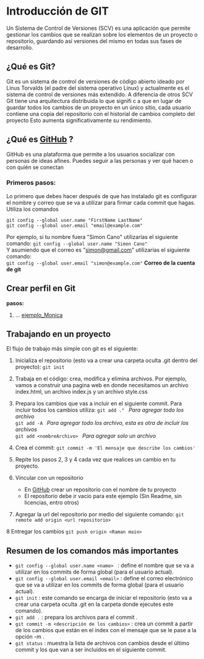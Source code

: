 
# Introducción de GIT
Un Sistema de Control de Versiones (SCV) es una aplicación que permite gestionar los cambios que se realizan sobre los elementos de un proyecto o repositorio, guardando así versiones del mismo en todas sus fases de desarrollo.

## ¿Qué es Git?
Git es un sistema de control de versiones de código abierto ideado por Linus Torvalds (el padre del sistema operativo Linux) y actualmente es el sistema de control de versiones más extendido. A diferencia de otros SCV Git tiene una arquitectura distribuida lo que signifi c a que en lugar de guardar todos los cambios de un proyecto en un único sitio, cada usuario contiene una copia del repositorio con el historial de cambios completo del proyecto Esto aumenta significativamente su rendimiento.

## ¿Qué es [GitHub](https://github.com/) ?
GitHub es una plataforma que permite a los usuarios socializar con personas de ideas afines. Puedes seguir a las personas y ver qué hacen o con quién se conectan

### Primeros pasos:
Lo primero que debes hacer después de que has instalado git es configurar el nombre y correo que se va a utilizar para firmar cada commit que hagas. Utiliza los comandos

 `git config --global user.name "FirstName LastName" ` <br>
 `git config --global user.email "email@example.com" `

 Por ejemplo, si tu nombre fuera "Simon Cano" utilizarías el siguiente comando:
 `git config --global user.name "Simon Cano"` <br>
 Y asumiendo que el correo es "simon@gmail.com" utilizarías el siguiente comando: <br>
 `git config --global user.email "simon@example.com"` **Correo de la cuenta de git**

## Crear perfil en Git
 **pasos:**
 1. ...
 [ejemplo_Monica](https://github.com/M0nica)

## Trabajando en un proyecto
El flujo de trabajo más simple con git es el siguiente:

   1. Inicializa el repositorio (esto va a crear una carpeta oculta .git dentro del proyecto):
        `git init` 
   2. Trabaja en el código: crea, modifica y elimina archivos.
    Por ejemplo, vamos a construir una pagina web en donde necesitamos un archivo index.html, un archivo index.js  y un archivo style.css

   3. Prepara los cambios que vas a incluir en el siguiente commit. Para incluir todos los cambios utiliza:
       `git add ." ` *Para agregar todo los archivo* <br>
       `git add -A ` *Para agregar todo los archivo, esta es otra de incluir los archivos* <br>
       `git add <nombreArchivo> ` *Para agregar solo un archivo* <br>

   4. Crea el commit:
       `git commit -m 'El mensaje que describe los cambios'`<br>
    
   5. Repite los pasos 2, 3 y 4 cada vez que realices un cambio en tu proyecto.

   6. Vincular con un repositorio
        - En [GitHub](https://github.com/) crear un repositorio con el nombre de tu proyecto
        - El repositorio debe ir vacio para este ejemplo (Sin Readme, sin licencias, entro otros)
   7. Agregar la url del repositorio por medio del siguiente comando:
      `git remote add origin <url repositorio> `
    
   8 Entregar los cambios
     `git push origin <Raman main> ` 
      
## Resumen de los comandos más importantes
- `git config --global user.name <name> ` : define el nombre que se va a utilizar en los commits de forma global (para el usuario actual).
- `git config --global user.email <email>` : define el correo electrónico que se va a utilizar en los commits de forma global (para el usuario actual).
 - `git init` : este comando se encarga de iniciar el repositorio (esto va a crear una carpeta oculta .git en la carpeta donde ejecutes este comando).
- `git add .` : prepara los archivos para el commit .
- `git commit -m <descripción de los cambios>` : crea un commit a partir de los cambios que están en el index con el mensaje que se le pase a la opción -m .
- `git status` : muestra la lista de archivos con cambios desde el último commit y los que van a ser incluídos en el siguiente commit.
